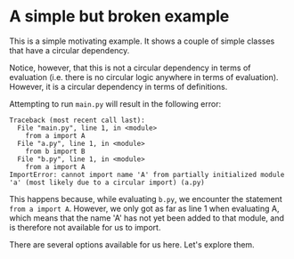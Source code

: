 # A simple but broken example

This is a simple motivating example. It shows a couple of simple classes that have a circular dependency.

Notice, however, that this is not a circular dependency in terms of evaluation
(i.e. there is no circular logic anywhere in terms of evaluation). However, it
is a circular dependency in terms of definitions.

Attempting to run `main.py` will result in the following error:

```
Traceback (most recent call last):
  File "main.py", line 1, in <module>
    from a import A
  File "a.py", line 1, in <module>
    from b import B
  File "b.py", line 1, in <module>
    from a import A
ImportError: cannot import name 'A' from partially initialized module 'a' (most likely due to a circular import) (a.py)
```

This happens because, while evaluating `b.py`, we encounter the statement `from a import A`.
However, we only got as far as line 1 when evaluating A, which means that the name 'A' has
not yet been added to that module, and is therefore not available for us to import.

There are several options available for us here. Let's explore them.
